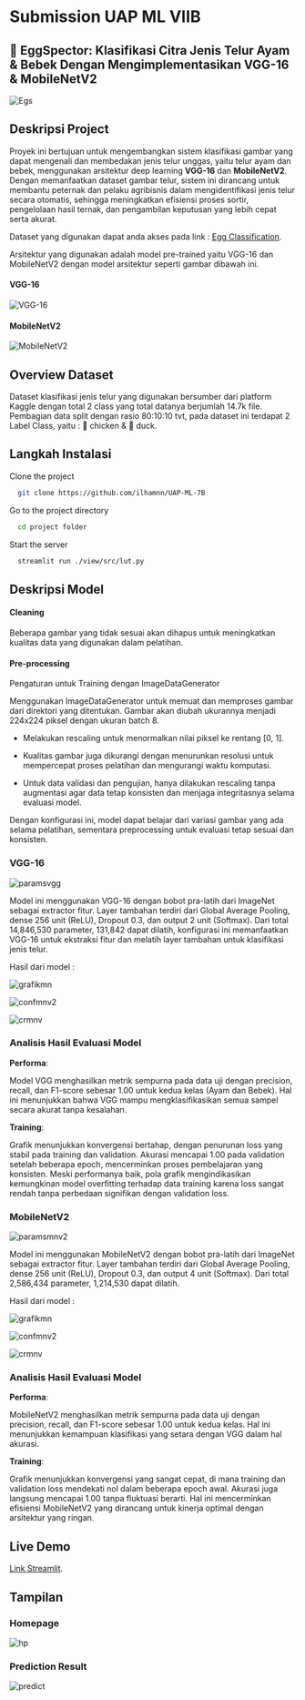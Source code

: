 
# Submission UAP ML VIIB
## 🦖 EggSpector: Klasifikasi Citra Jenis Telur Ayam & Bebek Dengan Mengimplementasikan VGG-16 & MobileNetV2




![Egs](assets/rdm/cv.jpg)


## Deskripsi Project

Proyek ini bertujuan untuk mengembangkan sistem klasifikasi gambar yang dapat mengenali dan membedakan jenis telur unggas, yaitu telur ayam dan bebek, menggunakan arsitektur deep learning **VGG-16** dan **MobileNetV2**. Dengan memanfaatkan dataset gambar telur, sistem ini dirancang untuk membantu peternak dan pelaku agribisnis dalam mengidentifikasi jenis telur secara otomatis, sehingga meningkatkan efisiensi proses sortir, pengelolaan hasil ternak, dan pengambilan keputusan yang lebih cepat serta akurat.

Dataset yang digunakan dapat anda akses pada link : [Egg Classification](https://www.kaggle.com/datasets/gauravduttakiit/automated-egg-classification).

Arsitektur yang digunakan adalah model pre-trained yaitu VGG-16 dan MobileNetV2 dengan model arsitektur seperti gambar dibawah ini.

#### VGG-16
![VGG-16](assets/rdm/vgg16.jpg)


#### MobileNetV2
![MobileNetV2](assets/rdm/V2.png)

## Overview Dataset

Dataset  klasifikasi jenis telur yang digunakan bersumber dari platform Kaggle dengan total 2 class yang total datanya berjumlah 14.7k file. Pembagian data split dengan rasio 80:10:10 tvt, pada dataset ini terdapat 2 Label Class, yaitu : 🐔 chicken & 🦆 duck.


## Langkah Instalasi

Clone the project
```bash
  git clone https://github.com/ilhamnn/UAP-ML-7B
```

Go to the project directory

```bash
  cd project folder
```

Start the server
```bash
  streamlit run ./view/src/lut.py
```



## Deskripsi Model

#### Cleaning

Beberapa gambar yang tidak sesuai akan dihapus untuk meningkatkan kualitas data yang digunakan dalam pelatihan.

#### Pre-processing

Pengaturan untuk Training dengan ImageDataGenerator

Menggunakan ImageDataGenerator untuk memuat dan memproses gambar dari direktori yang ditentukan. Gambar akan diubah ukurannya menjadi 224x224 piksel dengan ukuran batch 8.

- Melakukan rescaling untuk menormalkan nilai piksel ke rentang [0, 1].

- Kualitas gambar juga dikurangi dengan menurunkan resolusi untuk mempercepat proses pelatihan dan mengurangi waktu komputasi.

- Untuk data validasi dan pengujian, hanya dilakukan rescaling tanpa augmentasi agar data tetap konsisten dan menjaga integritasnya selama evaluasi model.

Dengan konfigurasi ini, model dapat belajar dari variasi gambar yang ada selama pelatihan, sementara preprocessing untuk evaluasi tetap sesuai dan konsisten.

### **VGG-16**

![paramsvgg](/assets/rdm/vggparams.jpg)

Model ini menggunakan VGG-16 dengan bobot pra-latih dari ImageNet sebagai extractor fitur. Layer tambahan terdiri dari Global Average Pooling, dense 256 unit (ReLU), Dropout 0.3, dan output 2 unit (Softmax).
Dari total 14,846,530 parameter, 131,842 dapat dilatih, 
konfigurasi ini memanfaatkan VGG-16 untuk ekstraksi fitur dan melatih layer tambahan untuk klasifikasi jenis telur.


Hasil dari model :

![grafikmn](assets/rdm/vgg.png)

![confmnv2](assets/rdm/vg.png)

![crmnv](assets/rdm/crvgg.jpg)


### Analisis Hasil Evaluasi Model

**Performa**:

Model VGG menghasilkan metrik sempurna pada data uji dengan precision, recall, dan F1-score sebesar 1.00 untuk kedua kelas (Ayam dan Bebek). Hal ini menunjukkan bahwa VGG mampu mengklasifikasikan semua sampel secara akurat tanpa kesalahan.

**Training**:

Grafik menunjukkan konvergensi bertahap, dengan penurunan loss yang stabil pada training dan validation. Akurasi mencapai 1.00 pada validation setelah beberapa epoch, mencerminkan proses pembelajaran yang konsisten.
Meski performanya baik, pola grafik mengindikasikan kemungkinan model overfitting terhadap data training karena loss sangat rendah tanpa perbedaan signifikan dengan validation loss.



### **MobileNetV2**

![paramsmnv2](/assets/rdm/mnv2params.jpg)

Model ini menggunakan MobileNetV2 dengan bobot pra-latih dari ImageNet sebagai extractor fitur. Layer tambahan terdiri dari Global Average Pooling, dense 256 unit (ReLU), Dropout 0.3, dan output 4 unit (Softmax).
Dari total 2,586,434 parameter, 1,214,530 dapat dilatih.


Hasil dari model :

![grafikmn](assets/rdm/mnv2.png)

![confmnv2](assets/rdm/mn.png)

![crmnv](assets/rdm/crmn.jpg)

### Analisis Hasil Evaluasi Model
**Performa**:

MobileNetV2 menghasilkan metrik sempurna pada data uji dengan precision, recall, dan F1-score sebesar 1.00 untuk kedua kelas. Hal ini menunjukkan kemampuan klasifikasi yang setara dengan VGG dalam hal akurasi.

**Training**:

Grafik menunjukkan konvergensi yang sangat cepat, di mana training dan validation loss mendekati nol dalam beberapa epoch awal. Akurasi juga langsung mencapai 1.00 tanpa fluktuasi berarti.
Hal ini mencerminkan efisiensi MobileNetV2 yang dirancang untuk kinerja optimal dengan arsitektur yang ringan.

## Live Demo 

[Link Streamlit](https://www.kaggle.com/datasets/gauravduttakiit/automated-egg-classification).

## Tampilan

### Homepage

![hp](assets/rdm/hp.jpg)

### Prediction Result

![predict](assets/rdm/prd.jpg)

